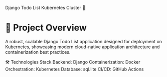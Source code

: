 Django Todo List Kubernetes Cluster 🚀

# 📌 Project Overview

A robust, scalable Django Todo List application designed for deployment on Kubernetes, showcasing modern cloud-native application architecture and containerization best practices.

🛠 Technologies Stack
    Backend: Django
    Containerization: Docker
    Orchestration: Kubernetes
    Database: sql.lite
    CI/CD: GitHub Actions

    
